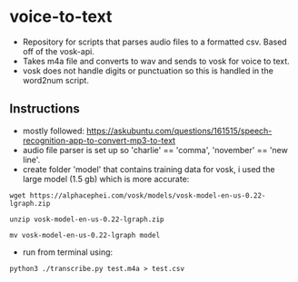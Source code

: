 # voice-to-text

- Repository for scripts that parses audio files to a formatted csv. Based off of the vosk-api.
- Takes m4a file and converts to wav and sends to vosk for voice to text.
- vosk does not handle digits or punctuation so this is handled in the word2num script.

## Instructions

- mostly followed: https://askubuntu.com/questions/161515/speech-recognition-app-to-convert-mp3-to-text
- audio file parser is set up so 'charlie' == 'comma', 'november' == 'new line'.
- create folder 'model' that contains training data for vosk, i used the large model (1.5 gb) which is more accurate:
```
wget https://alphacephei.com/vosk/models/vosk-model-en-us-0.22-lgraph.zip

unzip vosk-model-en-us-0.22-lgraph.zip

mv vosk-model-en-us-0.22-lgraph model

```

- run from terminal using:

```
python3 ./transcribe.py test.m4a > test.csv
```
